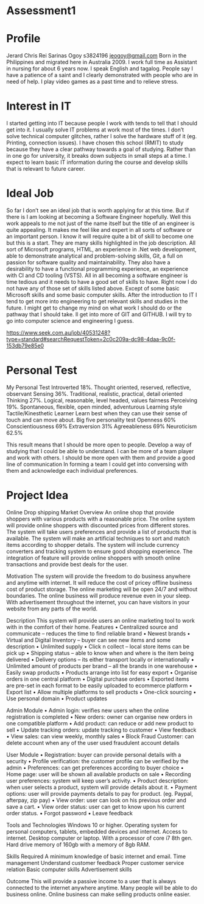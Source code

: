 # Assessment1

# Profile
Jerard Chris Rei Sarinas Ogoy
s3824196 jeogoy@gmail.com
Born in the Philippines and migrated here in Australia 2009. I work full time as Assistant in nursing for about 6 years now. I speak English and tagalog. People say I have a patience of a saint and I clearly demonstrated with people who are in need of help. I play video games as a past time and to relieve stress. 

# Interest in IT
I started getting into IT because people I work with tends to tell that I should get into it. I usually solve IT problems at work most of the times. I don’t solve technical computer glitches, rather I solve the hardware stuff of it (eg. Printing, connection issues). 
I have chosen this school (RMIT) to study because they have a clear pathway towards a goal of studying. Rather than in one go for university, it breaks down subjects in small steps at a time.
I expect to learn basic IT information during the course and develop skills that is relevant to future career.

# Ideal Job
So far I don’t see an ideal job that is worth applying for at this time. But if there is I am looking at becoming a Software Engineer hopefully.
Well this work appeals to me not just of the name itself but the title of an engineer is quite appealing. It makes me feel like and expert in all sorts of software or an important person. I know it will require quite a bit of skill to become one but this is a start. 
They are many skills highlighted in the job description. All sort of Microsoft programs, HTML, an experience in .Net web development, able to demonstrate analytical and problem-solving skills, Git, a full on passion for software quality and maintainability. They also have a desirability to have a functional programming experience, an experience with CI and CD tooling (VSTS). All in all becoming a software engineer is time tedious and it needs to have a good set of skills to have.
Right now I do not have any of those set of skills listed above. Except of some basic Microsoft skills and some basic computer skills.
After the introduction to IT I tend to get more into engineering to get relevant skills and studies in the future. I might get to change my mind on what work I should do or the pathway that I should take. Il get into more of GIT and GITHUB. I will try to go into computer science and engineering I guess. 

https://www.seek.com.au/job/40531248?type=standard#searchRequestToken=2c0c209a-dc98-4daa-9c0f-153db79e85e0

# Personal Test
My Personal Test
Introverted 18%. Thought oriented, reserved, reflective, observant
Sensing 36%. Traditional, realistic, practical, detail oriented
Thinking 27%. Logical, reasonable, level headed, values fairness
Perceiving 19%. Spontaneous, flexible, open minded, adventurous
Learning style
Tactile/Kinesthetic Learner
Learn best when they can use their sense of touch and can move about. 
Big five personality test
Openness 60%
Conscientiousness 69%
Extraversion 31%
Agreeableness 69%
Neuroticism 62.5%

This result means that I should be more open to people. Develop a way of studying that I could be able to understand. 
I can be more of a team player and work with others. I should be more open with them and provide a good line of communication
In forming a team I could get into conversing with them and acknowledge each individual preferences. 

# Project Idea
Online Drop shipping Market
Overview
An online shop that provide shoppers with various products with a reasonable price. The online system will provide online shoppers with discounted prices from different stores. The system will take users preferences and provide a list of products that is available. The system will make an artificial techniques to sort and match items according to shopper details. The system will include currency converters and tracking system to ensure good shopping experience. The integration of feature will provide online shoppers with smooth online transactions and provide best deals for the user.

Motivation
The system will provide the freedom to do business anywhere and anytime with internet. It will reduce the cost of pricey offline business cost of product storage. The online marketing will be open 24/7 and without boundaries. The online business will produce revenue even in your sleep. With advertisement throughout the internet, you can have visitors in your website from any parts of the world. 

Description
This system will provide users an online marketing tool to work with in the comfort of their home. 
Features
•	Centralized source and communicate – reduces the time to find reliable brand
•	Newest brands
•	Virtual and Digital Inventory – buyer can see new items and some description
•	Unlimited supply
•	Click n collect – local store items can be pick up
•	Shipping status – able to know when and where is the item being delivered
•	Delivery options – its either transport locally or internationally
•	Unlimited amount of products per brand – all the brands in one warehouse
•	Easily swap products
•	Products arrange into list for easy export
•	Organise orders in one central platform
•	Digital purchase orders
•	Exported items are pre-set in each format to be easily uploaded to ecommerce platform
•	Export list
•	Allow multiple platforms to sell products
•	One-click sourcing
•	Use personal domain
•	Product updates

Admin Module
•	Admin login: verifies new users when the online registration is completed
•	New orders: owner can organise new orders in one compatible platform
•	Add product: can reduce or add new product to sell
•	Update tracking orders: update tracking to customer 
•	View feedback
•	View sales: can view weekly, monthly sales
•	Block Fraud Customer: can delete account when any of the user used fraudulent account details

User Module
•	Registration: buyer can provide personal details with a security
•	Profile verification: the customer profile can be verified by the admin 
•	Preferences: can get preferences according to buyer choice
•	Home page: user will be shown all available products on sale
•	Recording user preferences: system will keep user’s activity.
•	Product description: when user selects a product, system will provide details about it.
•	Payment options: user will provide payments details to pay for product. (eg. Paypal, afterpay, zip pay)
•	View order: user can look on his previous order and save a cart.
•	View order status: user can get to know upon his current order status.
•	Forgot password
•	Leave feedback

Tools and Technologies
Windows 10 or higher. Operating system for personal computers, tablets, embedded devices and internet. Access to internet. Desktop computer or laptop. With a processor of core i7 8th gen. Hard drive memory of 160gb with a memory of 8gb RAM.

Skills Required
A minimum knowledge of basic internet and email. 
Time management
Understand customer feedback
Proper customer service relation
Basic computer skills
Advertisement skills


Outcome
This will provide a passive income to a user that is always connected to the internet anywhere anytime. Many people will be able to do business online. Online business can make selling products online easier. 

